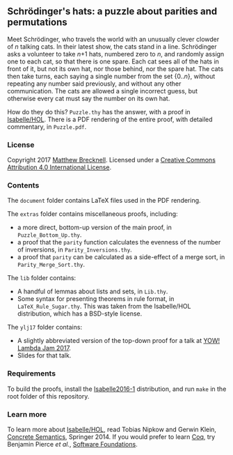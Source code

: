 ## Schrödinger's hats: a puzzle about parities and permutations

Meet Schrödinger, who travels the world with an unusually clever clowder of
*n* talking cats. In their latest show, the cats stand in a line.
Schrödinger asks a volunteer to take *n*+1 hats, numbered zero to *n*, and
randomly assign one to each cat, so that there is one spare. Each cat sees all
of the hats in front of it, but not its own hat, nor those behind, nor the
spare hat. The cats then take turns, each saying a single number from the set
{0..*n*}, without repeating any number said previously, and
without any other communication. The cats are allowed a single incorrect guess,
but otherwise every cat must say the number on its own hat.

How do they do this? `Puzzle.thy` has the answer, with a proof in
[Isabelle/HOL][]. There is a PDF rendering of the entire proof, with detailed
commentary, in `Puzzle.pdf`.

[Isabelle/HOL]: https://isabelle.in.tum.de/

### License

Copyright 2017 [Matthew Brecknell][]. Licensed under a [Creative Commons
Attribution 4.0 International License][CC].

[Matthew Brecknell]: http://matthew.brecknell.net/
[CC]: https://creativecommons.org/licenses/by/4.0/

### Contents

The `document` folder contains LaTeX files used in the PDF rendering.

The `extras` folder contains miscellaneous proofs, including:

- a more direct, bottom-up version of the main proof, in
  `Puzzle_Bottom_Up.thy`.
- a proof that the `parity` function calculates the evenness of the number of
  inversions, in `Parity_Inversions.thy`.
- a proof that `parity` can be calculated as a side-effect of a merge sort,
  in `Parity_Merge_Sort.thy`.

The `lib` folder contains:

- A handful of lemmas about lists and sets, in `Lib.thy`.
- Some syntax for presenting theorems in rule format, in
  `LaTeX_Rule_Sugar.thy`. This was taken from the Isabelle/HOL distribution,
  which has a BSD-style license.

The `ylj17` folder contains:

- A slightly abbreviated version of the top-down proof for a talk at [YOW!
  Lambda Jam 2017][YLJ17].
- Slides for that talk.

[YLJ17]: http://lambdajam.yowconference.com.au/

### Requirements

To build the proofs, install the [Isabelle2016-1][] distribution, and run
`make` in the root folder of this repository.

[Isabelle2016-1]: https://isabelle.in.tum.de/installation.html

### Learn more

To learn more about [Isabelle/HOL][], read Tobias Nipkow and Gerwin Klein,
[Concrete Semantics][], Springer 2014. If you would prefer to learn [Coq][],
try Benjamin Pierce *et al.*, [Software Foundations][].

[Concrete Semantics]: http://concrete-semantics.org/
[Coq]: https://coq.inria.fr/
[Software Foundations]: https://www.cis.upenn.edu/~bcpierce/sf/current/index.html
